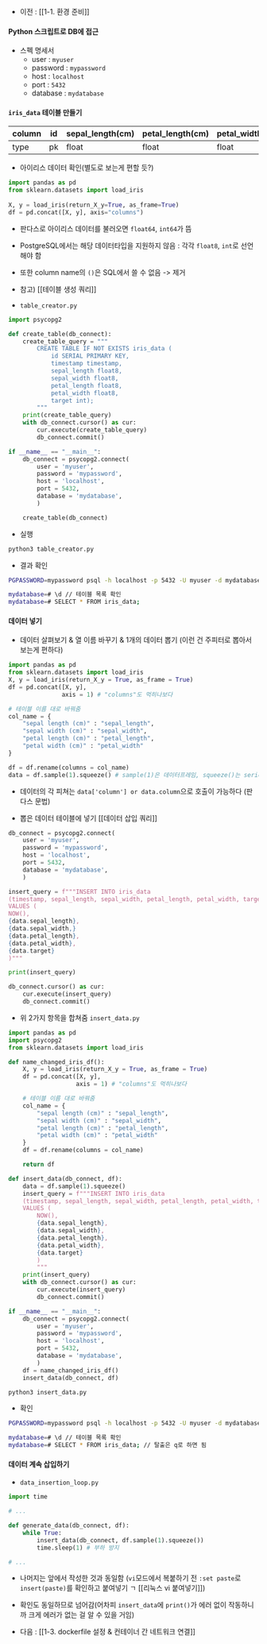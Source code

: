 - 이전 : [[1-1. 환경 준비]]

#### Python 스크립트로 DB에 접근

- 스펙 명세서
	-   user : `myuser`
	-   password : `mypassword`
	-   host : `localhost`
	-   port : `5432`
	-   database : `mydatabase`


#### `iris_data` 테이블 만들기
| column | id  | sepal_length(cm) | petal_length(cm) | petal_width(cm) | target |
| ------ | --- | ---------------- | ---------------- | --------------- | ------ |
| type   | pk  | float            | float            | float           | int       |

- 아이리스 데이터 확인(별도로 보는게 편할 듯?)
```python
import pandas as pd  
from sklearn.datasets import load_iris  
  
X, y = load_iris(return_X_y=True, as_frame=True)  
df = pd.concat([X, y], axis="columns")
```

- 판다스로 아이리스 데이터를 불러오면 `float64`, `int64`가 뜸
- PostgreSQL에서는 해당 데이터타입을 지원하지 않음 : 각각 `float8`, `int`로 선언해야 함
- 또한 column name의 `()`은 SQL에서 쓸 수 없음 -> 제거
- 참고) [[테이블 생성 쿼리]]

- `table_creator.py`
```python
import psycopg2

def create_table(db_connect):
	create_table_query = """
		CREATE TABLE IF NOT EXISTS iris_data (
			id SERIAL PRIMARY KEY,
			timestamp timestamp,
			sepal_length float8,
			sepal_width float8,
			petal_length float8,
			petal_width float8,
			target int);
		"""
	print(create_table_query)
	with db_connect.cursor() as cur:
		cur.execute(create_table_query)
		db_connect.commit()

if __name__ == "__main__":
	db_connect = psycopg2.connect(
		user = 'myuser',
		password = 'mypassword',
		host = 'localhost',
		port = 5432,
		database = 'mydatabase',
		)

	create_table(db_connect)
```

- 실행
```sh
python3 table_creator.py
```

- 결과 확인
```sh
PGPASSWORD=mypassword psql -h localhost -p 5432 -U myuser -d mydatabase

mydatabase=# \d // 테이블 목록 확인
mydatabase=# SELECT * FROM iris_data;
```

#### 데이터 넣기
- 데이터 살펴보기 & 열 이름 바꾸기 & 1개의 데이터 뽑기 (이런 건 주피터로 뽑아서 보는게 편하다)
```python
import pandas as pd
from sklearn.datasets import load_iris
X, y = load_iris(return_X_y = True, as_frame = True)
df = pd.concat([X, y], 
               axis = 1) # "columns"도 먹히나보다

# 테이블 이름 대로 바꿔줌
col_name = {
    "sepal length (cm)" : "sepal_length",
    "sepal width (cm)" : "sepal_width",
    "petal length (cm)" : "petal_length",
    "petal width (cm)" : "petal_width"
}

df = df.rename(columns = col_name)
data = df.sample(1).squeeze() # sample(1)은 데이터프레임, squeeze()는 series
```
- 데이터의 각 피쳐는 `data['column'] or data.column`으로 호출이 가능하다 (판다스 문법)

- 뽑은 데이터 테이블에 넣기 [[데이터 삽입 쿼리]]
```python
db_connect = psycopg2.connect(
	user = 'myuser',
	password = 'mypassword',
	host = 'localhost',
	port = 5432,
	database = 'mydatabase',
	)

insert_query = f"""INSERT INTO iris_data 
(timestamp, sepal_length, sepal_width, petal_length, petal_width, target)
VALUES (
NOW(),
{data.sepal_length},
{data.sepal_width,}
{data.petal_length},
{data.petal_width},
{data.target}
)"""

print(insert_query)

db_connect.cursor() as cur:
	cur.execute(insert_query)
	db_connect.commit()
```

- 위 2가지 항목을 합쳐줌 `insert_data.py`
```python
import pandas as pd
import psycopg2
from sklearn.datasets import load_iris

def name_changed_iris_df():
	X, y = load_iris(return_X_y = True, as_frame = True)
	df = pd.concat([X, y], 
	               axis = 1) # "columns"도 먹히나보다

	# 테이블 이름 대로 바꿔줌
	col_name = {
	    "sepal length (cm)" : "sepal_length",
	    "sepal width (cm)" : "sepal_width",
	    "petal length (cm)" : "petal_length",
	    "petal width (cm)" : "petal_width"
	}
	df = df.rename(columns = col_name)

	return df

def insert_data(db_connect, df):
	data = df.sample(1).squeeze()
	insert_query = f"""INSERT INTO iris_data 
	(timestamp, sepal_length, sepal_width, petal_length, petal_width, target)
	VALUES (
		NOW(),
		{data.sepal_length},
		{data.sepal_width},
		{data.petal_length},
		{data.petal_width},
		{data.target}
		)
		"""
	print(insert_query)
	with db_connect.cursor() as cur:
		cur.execute(insert_query)
		db_connect.commit()

if __name__ == "__main__":
	db_connect = psycopg2.connect(
		user = 'myuser',
		password = 'mypassword',
		host = 'localhost',
		port = 5432,
		database = 'mydatabase',
		)
	df = name_changed_iris_df()
	insert_data(db_connect, df)
```

```sh
python3 insert_data.py
```

- 확인
```sh
PGPASSWORD=mypassword psql -h localhost -p 5432 -U myuser -d mydatabase

mydatabase=# \d // 테이블 목록 확인
mydatabase=# SELECT * FROM iris_data; // 탈출은 q로 하면 됨
```

#### 데이터 계속 삽입하기

- `data_insertion_loop.py`
```python
import time

# ...

def generate_data(db_connect, df):
    while True:
        insert_data(db_connect, df.sample(1).squeeze())
        time.sleep(1) # 부하 방지

# ...
```

- 나머지는 앞에서 작성한 것과 동일함 (`vi`모드에서 복붙하기 전 `:set paste`로 `insert(paste)`를 확인하고 붙여넣기 ㄱ [[리눅스 vi 붙여넣기]])
- 확인도 동일하므로 넘어감(어차피 `insert_data`에 `print()`가 에러 없이 작동하니까 크게 에러가 없는 걸 알 수 있을 거임)

- 다음 : [[1-3. dockerfile 설정 & 컨테이너 간 네트워크 연결]]